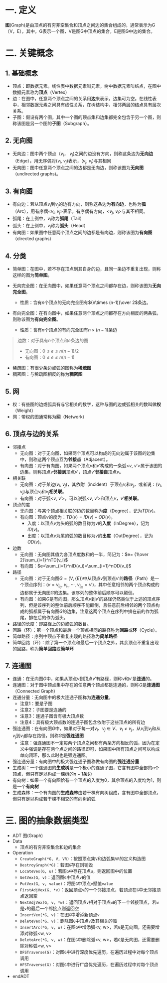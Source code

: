 # 一. 定义

**图**(Graph)是由顶点的有穷非空集合和顶点之间边的集合组成的，通常表示为G（V，E），其中，G表示一个图，V是图G中顶点的集合，E是图G中边的集合。



# 二. 关键概念

## 1. 基础概念

- 顶点：即数据元素。线性表中数据元素叫元素，树中数据元素叫结点，在图中数据元素称为**顶点**（Vertex）
- 边：在图中，任意两个顶点之间的关系用**边**来表示，边集可为空。在线性表中，相邻数据元素之间具有线性关系，在树结构中，相邻两层的结点具有层次关系。
- 子图：假设有两个图，其中一个图的顶点集和边集都完全包含于另一个图，则称该图是另一个图的**子图**（Subgraph）。



## 2. 无向图

- 无向边：图中两个顶点（$v_i$， $v_j$)之间的边没有方向，则称这条边为**无向边**（Edge），用无序偶对($v_i$, $v_j$)表示，($v_j$, $v_i$)与其相同
- 无向图：图中任意两个顶点之间的边都是无向边，则称该图为**无向图**（undirected graphs)。



## 3. 有向图

- 有向边：若从顶点$v_i$到$v_j$的边有方向，则称这条边为**有向边**，也称为**弧**（Arc），用有序偶\<$v_i$, $v_j$\>表示。有序偶有方向，\<$v_j$, $v_i$\>与其不相同。
- 弧尾：在上例中，$v_i$称为**弧尾**（Tail）
- 弧头：在上例中，$v_j$称为**弧头**（Head）
- 有向图：如果图中任意两个顶点之间的边都是有向边，则称该图为**有向图**（directed graphs）



## 4. 分类

- 简单图：在图中，若不存在顶点到其自身的边，且同一条边不重复出现，则称这样的图为**简单图**。

- 无向完全图：在无向图中，如果任意两个顶点之间都存在边，则称该图为**无向完全图**。

  - 性质：含有$n$个顶点的无向完全图有${n\times (n-1)}\over 2$条边。

- 有向完全图：在有向图中，如果任意两个顶点之间都存在方向相反的两条弧，则称该图为**有向完全图**。

  - 性质：含有$n$个顶点的有向完全图有$n\times (n-1)$条边


> 边数：对于具有$n$个顶点和$e$条边的图
>
> - 无向图：$0\leqslant e\leqslant n(n-1)/2$
> - 有向图：$0\leqslant e\leqslant n(n-1)$

- 稀疏图：有很少条边或弧的图称为**稀疏图**
- 稠密图：与稀疏图相反的称为**稠密图**



## 5. 网

- 权：有些图的边或弧具有与它相关的数字，这种与图的边或弧相关的数叫做**权**（Weight）
- 网：带权的图通常称为**网**（Network）



## 6. 顶点与边的关系

- 邻接点
  - 无向图：对于无向图，如果两个顶点可以构成的无向边属于该图的边集中，则称这两个顶点互为**邻接点**（Adjacent）。
  - 有向图：对于有向图，如果两个顶点$v$和$v'$构成的一条弧\<$v$, $v'$\>属于该图的边集，则称顶点$v$**邻接到**顶点$v'$，顶点$v'$**邻接自**顶点$v$。
- 相关联
  - 无向图：对于某边($v_i$, $v_j$)，其依附（incident）于顶点$v_i$和$v_j$，或者说：($v_i$, $v_j$)与顶点$v_i$和$v_j$**相关联**。
  - 有向图：对于弧\<$v$, $v'$\>，可以说弧\<$v$, $v'$\>和顶点$v$，$v'$**相关联**。
- 顶点的度
  - 无向图：与某个顶点相关联的边的数目称为**度**（Degree），记为$TD(v)$。
  - 有向图：顶点$v$的度为：$TD(v)=ID(v)+OD(v)$。
    - 入度：以顶点$v$为头的弧的数目称为$v$的**入度**（InDegree），记为$ID(v)$。
    - 出度：以顶点$v$为尾的弧的数目称为$v$的**出度**（OutDegree），记为$OD(v)$。
- 边数
  - 无向图：无向图其值为各顶点度数和的一半，简记为：$e= {1\over 2}\sum_{i=1}^nTD(v_i)$
  - 有向图：$e=\sum_{i=1}^nID(v_i)=\sum_{i=1}^nOD(v_i)$
- 路径
  - 无向图：对于无向图$G=(V,\{E\})$中从顶点$v$到顶点$v'$的**路径**（Path）是一个顶点序列：($v=v_{i_0}$, $v_{i_1}$, ···, $v_{i_m}=v'$)，其中任意相邻的两个顶点构成的边都属于无向图$G$的边集。该序列的整体前后顺序可以颠倒。
  - 有向图：如果$G$是有向图，那么顶点$v$到$v'$的路径仍然类似于上述的顶点序列，但是该序列的整体前后顺序不能颠倒，且任意前后相邻的两个顶点构成的弧都属于有向图$G$的边集，注意这两个顶点在序列中排在前的作为弧尾，排在后的作为弧头。
- 路径的长度：即路径上的边或弧的数目。
- 回路（环）：第一个顶点和最后一个顶点相同的路径称为**回路**或**环**（Cycle）。
- 简单路径：序列中顶点不重复出现的路径称为**简单路径**
- 简单回路（环）：除了第一个顶点和最后一个顶点之外，其余顶点不重复出现的回路，称为**简单回路**或**简单环**



## 7. 连通图

- 连通：在无向图$G$中，如果从顶点$v$到顶点$v'$有路径，则称$v$和$v'$是**连通**的。
- 连通图：对于图中顶点集中存在的任意两个顶点都是连通的，则称$G$是**连通图**（Connected Graph）
- 连通分量：无向图中的极大连通子图称为**连通分量**。
  - 注意1：要是子图
  - 注意2：子图要是连通的
  - 注意3：连通子图含有极大顶点数
  - 注意4：具有极大顶点数的连通子图包含依附于这些顶点的所有边
- 强连通图：在有向图$G$中，如果对于每一对$v_i$、$v_j\in V$、$v_i\neq v_j$，从$v_i$到$v_j$和从$v_j$到$v_i$都存在路径，则称$G$是**强连通图**
  - 注意：强连通图不一定每两个顶点之间都有两条方向相反的弧，因为在定义中强调是存在两个点之间的路径即可，如果图中所有顶点之间可以构成单向闭环，那么此时也是强连通图。
- 强连通分量：有向图中的极大强连通子图称做有向图的**强连通分量**
- 生成树：一个连通图的**生成树**是一个极小的连通子图，它含有图中全部的$n$个顶点，但只有足以构成一棵树的$n-1$条边
- 有向树：如果一个有向图恰有一个顶点的入度为0，其余顶点的入度均为1，则是一个**有向树**
- 生成森林：一个有向图的**生成森林**由若干棵有向树组成，含有图中全部顶点，但只有足以构成若干棵不相交的有向树的弧

# 三. 图的抽象数据类型

- ADT 图(Graph)
- Data
  - 顶点的有穷非空集合和边的集合
- Operation
  - `CreateGraph(*G, V, VR)`：按照顶点集`V`和边弧集`VR`的定义构造图
  - `DestroyGraph(*G)`：若图`G`存在则销毁
  - `LocateVex(G, u)`：若图`G`中存在顶点`u`，则返回图中的位置
  - `GetVex(G, v)`：返回图`G`中顶点`v`的值
  - `PutVex(G, v, value)`：将图`G`中顶点`v`赋值`value`
  - `FirstAdjVex(G, *v)`：返回顶点`v`的一个邻接顶点，若顶点在`G`中无邻接顶点返回空
  - `NextAdjVex(G, v, *w)`：返回顶点`v`相对于顶点`w`的下一个邻接顶点，若`w`是`v`的最后一个邻接点则返回空
  - `InsertVex(*G, v)`：在图`G`中增添新顶点`v`
  - `DeleteVex(*G, v)`：删除图`G`中顶点`v`及其相关的弧
  - `InsertArc(*G, v, w)`：在图`G`中增添弧\<v, w\>，若`G`是无向图，还需要增添对称弧\<w, v\>
  - `DeleteArc(*G, v, w)`：在图`G`中删除弧\<v, w\>，若`G`是无向图，还需要删除对称弧\<w, v\>
  - `DFSTraverse(G)`：对图`G`中进行深度优先遍历，在遍历过程中对每个顶点调用
  - `HFSTraverse(G)`：对图`G`中进行广度优先遍历，在遍历过程中对每个顶点调用
- endADT
